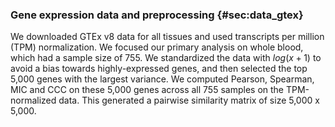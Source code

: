 ### Gene expression data and preprocessing {#sec:data_gtex}

We downloaded GTEx v8 data for all tissues and used transcripts per million (TPM) normalization.
We focused our primary analysis on whole blood, which had a sample size of 755.
We standardized the data with $log(x + 1)$ to avoid a bias towards highly-expressed genes, and then selected the top 5,000 genes with the largest variance.
We computed Pearson, Spearman, MIC and CCC on these 5,000 genes across all 755 samples on the TPM-normalized data.
This generated a pairwise similarity matrix of size 5,000 x 5,000.
